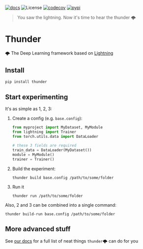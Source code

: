 [![docs](https://img.shields.io/badge/-docs-success)](https://neuro-ml.github.io/thunder/)
![License](https://img.shields.io/github/license/neuro-ml/thunder)
[![codecov](https://codecov.io/gh/neuro-ml/thunder/branch/master/graph/badge.svg)](https://codecov.io/gh/neuro-ml/thunder)
[![pypi](https://img.shields.io/pypi/v/thunder?logo=pypi&label=PyPi)](https://pypi.org/project/thunder/)

> You saw the lightning. Now it's time to hear the thunder 🌩️

# Thunder

🌩️ The Deep Learning framework based on [Lightning](https://lightning.ai/)

## Install

```bash
pip install thunder
```

## Start experimenting

It's as simple as 1, 2, 3:

1. Create a config (e.g. `base.config`):
    ```python
    from myproject import MyDataset, MyModule
    from lightning import Trainer
    from torch.utils.data import DataLoader
    
    # these 3 fields are required
    train_data = DataLoader(MyDataset())
    module = MyModule()
    trainer = Trainer()
    ```

2. Build the experiment:
    ```shell
    thunder build base.config /path/to/some/folder
    ```

3. Run it
    ```shell
    thunder run /path/to/some/folder
    ```

Also, 2 and 3 can be combined into a single command:
```shell
thunder build-run base.config /path/to/some/folder
```

## More advanced stuff

See [our docs](https://neuro-ml.github.io/thunder/) for a full list of neat things `thunder`🌩️ can do for you